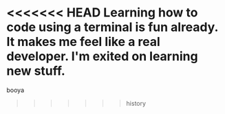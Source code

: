 <<<<<<< HEAD
Learning how to code using a terminal is fun already.
It makes me feel like a real developer.
I'm exited on learning new stuff.
=======
booya
>>>>>>> history
